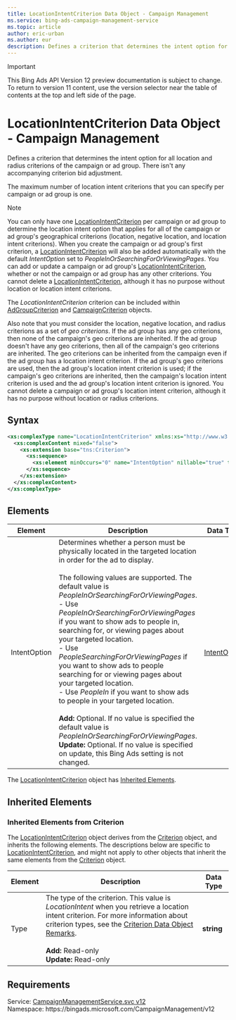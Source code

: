 ```yaml
---
title: LocationIntentCriterion Data Object - Campaign Management
ms.service: bing-ads-campaign-management-service
ms.topic: article
author: eric-urban
ms.author: eur
description: Defines a criterion that determines the intent option for all location and radius criterions of the campaign or ad group.
---
```

> [!IMPORTANT]
> This Bing Ads API Version 12 preview documentation is subject to change. To return to version 11 content, use the version selector near the table of contents at the top and left side of the page.

# LocationIntentCriterion Data Object - Campaign Management
Defines a criterion that determines the intent option for all location and radius criterions of the campaign or ad group. There isn't any accompanying criterion bid adjustment. 

The maximum number of location intent criterions that you can specify per campaign or ad group is one.

> [!NOTE]
> You can only have one [LocationIntentCriterion](locationintentcriterion.md) per campaign or ad group to determine the location intent option that applies for all of the campaign or ad group's geographical criterions (location, negative location, and location intent criterions). When you create the campaign or ad group's first criterion, a [LocationIntentCriterion](locationintentcriterion.md) will also be added automatically with the default *IntentOption* set to *PeopleInOrSearchingForOrViewingPages*. You can add or update a campaign or ad group's [LocationIntentCriterion](locationintentcriterion.md), whether or not the campaign or ad group has any other criterions. You cannot delete a [LocationIntentCriterion](locationintentcriterion.md), although it has no purpose without location or location intent criterions. 

The *LocationIntentCriterion* criterion can be included within [AdGroupCriterion](adgroupcriterion.md) and [CampaignCriterion](campaigncriterion.md) objects. 

Also note that you must consider the location, negative location, and radius criterions as a set of *geo criterions*. If the ad group has any geo criterions, then none of the campaign's geo criterions are inherited. If the ad group doesn't have any geo criterions, then all of the campaign's geo criterions are inherited. The geo criterions can be inherited from the campaign even if the ad group has a location intent criterion. If the ad group's geo criterions are used, then the ad group's location intent criterion is used; if the campaign's geo criterions are inherited, then the campaign's location intent criterion is used and the ad group's location intent criterion is ignored. You cannot delete a campaign or ad group's location intent criterion, although it has no purpose without location or radius criterions. 

## Syntax
```xml
<xs:complexType name="LocationIntentCriterion" xmlns:xs="http://www.w3.org/2001/XMLSchema">
  <xs:complexContent mixed="false">
    <xs:extension base="tns:Criterion">
      <xs:sequence>
        <xs:element minOccurs="0" name="IntentOption" nillable="true" type="tns:IntentOption" />
      </xs:sequence>
    </xs:extension>
  </xs:complexContent>
</xs:complexType>
```

## <a name="elements"></a>Elements

|Element|Description|Data Type|
|-----------|---------------|-------------|
|<a name="intentoption"></a>IntentOption|Determines whether a person must be physically located in the targeted location in order for the ad to display.<br/><br/>The following values are supported. The default value is *PeopleInOrSearchingForOrViewingPages*.<br/>- Use *PeopleInOrSearchingForOrViewingPages* if you want to show ads to people in, searching for, or viewing pages about your targeted location.<br/>- Use *PeopleSearchingForOrViewingPages* if you want to show ads to people searching for or viewing pages about your targeted location.<br/>- Use *PeopleIn* if you want to show ads to people in your targeted location.<br/><br/>**Add:** Optional. If no value is specified the default value is *PeopleInOrSearchingForOrViewingPages*.<br/>**Update:** Optional. If no value is specified on update, this Bing Ads setting is not changed.|[IntentOption](intentoption.md)|

The [LocationIntentCriterion](locationintentcriterion.md) object has [Inherited Elements](#inheritedelements).

## <a name="inheritedelements"></a>Inherited Elements

### <a name="inheritedelementscriterion"></a>Inherited Elements from Criterion
The [LocationIntentCriterion](locationintentcriterion.md) object derives from the [Criterion](criterion.md) object, and inherits the following elements. The descriptions below are specific to [LocationIntentCriterion](locationintentcriterion.md), and might not apply to other objects that inherit the same elements from the [Criterion](criterion.md) object.  

|Element|Description|Data Type|
|-----------|---------------|-------------|
|<a name="type"></a>Type|The type of the criterion. This value is *LocationIntent* when you retrieve a location intent criterion. For more information about criterion types, see the [Criterion Data Object Remarks](criterion.md#remarks).<br/><br/>**Add:** Read-only<br/>**Update:** Read-only|**string**|

## Requirements
Service: [CampaignManagementService.svc v12](https://campaign.api.bingads.microsoft.com/Api/Advertiser/CampaignManagement/v11/CampaignManagementService.svc)  
Namespace: https\://bingads.microsoft.com/CampaignManagement/v12  

